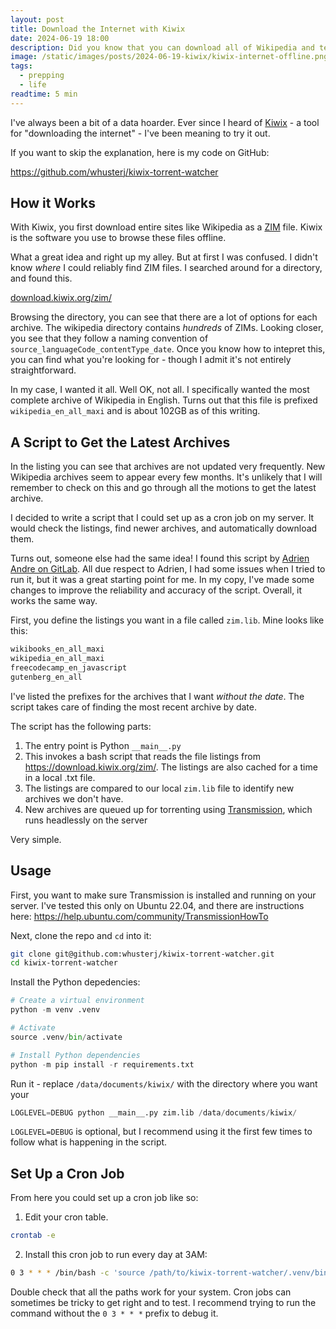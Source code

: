 ```yaml
---
layout: post
title: Download the Internet with Kiwix
date: 2024-06-19 18:00
description: Did you know that you can download all of Wikipedia and tens of thousands of books from Project Gutenberg? Here's how.
image: /static/images/posts/2024-06-19-kiwix/kiwix-internet-offline.png
tags:
  - prepping
  - life
readtime: 5 min
---
```


I've always been a bit of a data hoarder. Ever since I heard of [Kiwix](https://kiwix.org/) - a tool for "downloading the internet" - I've been meaning to try it out.

If you want to skip the explanation, here is my code on GitHub:

https://github.com/whusterj/kiwix-torrent-watcher

## How it Works

With Kiwix, you first download entire sites like Wikipedia as a [ZIM](<https://en.wikipedia.org/wiki/ZIM_(file_format)>) file. Kiwix is the software you use to browse these files offline.

What a great idea and right up my alley. But at first I was confused. I didn't know _where_ I could reliably find ZIM files. I searched around for a directory, and found this.

[download.kiwix.org/zim/](https://download.kiwix.org/zim/)

Browsing the directory, you can see that there are a lot of options for each archive. The wikipedia directory contains _hundreds_ of ZIMs. Looking closer, you see that they follow a naming convention of `source_languageCode_contentType_date`. Once you know how to intepret this, you can find what you're looking for - though I admit it's not entirely straightforward.

In my case, I wanted it all. Well OK, not all. I specifically wanted the most complete archive of Wikipedia in English. Turns out that this file is prefixed `wikipedia_en_all_maxi` and is about 102GB as of this writing.

## A Script to Get the Latest Archives

In the listing you can see that archives are not updated very frequently. New Wikipedia archives seem to appear every few months. It's unlikely that I will remember to check on this and go through all the motions to get the latest archive.

I decided to write a script that I could set up as a cron job on my server. It would check the listings, find newer archives, and automatically download them.

Turns out, someone else had the same idea! I found this script by [Adrien Andre on GitLab](https://gitlab.com/adrienandrem/kiwix-torrent-watcher). All due respect to Adrien, I had some issues when I tried to run it, but it was a great starting point for me. In my copy, I've made some changes to improve the reliability and accuracy of the script. Overall, it works the same way.

First, you define the listings you want in a file called `zim.lib`. Mine looks like this:

```txt
wikibooks_en_all_maxi
wikipedia_en_all_maxi
freecodecamp_en_javascript
gutenberg_en_all
```

I've listed the prefixes for the archives that I want _without the date_. The script takes care of finding the most recent archive by date.

The script has the following parts:

1. The entry point is Python `__main__.py`
2. This invokes a bash script that reads the file listings from https://download.kiwix.org/zim/. The listings are also cached for a time in a local .txt file.
3. The listings are compared to our local `zim.lib` file to identify new archives we don't have.
4. New archives are queued up for torrenting using [Transmission](https://transmissionbt.com/), which runs headlessly on the server

Very simple.

## Usage

First, you want to make sure Transmission is installed and running on your server. I've tested this only on Ubuntu 22.04, and there are instructions here: https://help.ubuntu.com/community/TransmissionHowTo

Next, clone the repo and `cd` into it:

```bash
git clone git@github.com:whusterj/kiwix-torrent-watcher.git
cd kiwix-torrent-watcher
```

Install the Python depedencies:

```python
# Create a virtual environment
python -m venv .venv

# Activate
source .venv/bin/activate

# Install Python dependencies
python -m pip install -r requirements.txt
```

Run it - replace `/data/documents/kiwix/` with the directory where you want your

```python
LOGLEVEL=DEBUG python __main__.py zim.lib /data/documents/kiwix/
```

`LOGLEVEL=DEBUG` is optional, but I recommend using it the first few times to follow what is happening in the script.

## Set Up a Cron Job

From here you could set up a cron job like so:

1. Edit your cron table.

```bash
crontab -e
```

2. Install this cron job to run every day at 3AM:

```bash
0 3 * * * /bin/bash -c 'source /path/to/kiwix-torrent-watcher/.venv/bin/activate && python /path/to/kiwix-torrent-watcher/__main__.py zim.lib /data/documents/kiwix/' >> /path/to/log/kiwix-torrent-watcher.log 2>&1
```

Double check that all the paths work for your system. Cron jobs can sometimes be tricky to get right and to test. I recommend trying to run the command without the `0 3 * * *` prefix to debug it.
